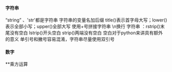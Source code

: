#### 字符串

“string” 、'str'都是字符串
字符串的变量名加后缀 title()表示首字母大写；lower()表示全部小写；upper()全部大写
使用+号拼接字符串
\n换行 
字符串 ：rstrip()末尾没有空白 lstrip()开头空白 strip()两端没有空白  空白对于python来讲具有额外的意义
单引号和撇号容易混淆，字符串尽量使用双引号

#### 数字

**乘方运算